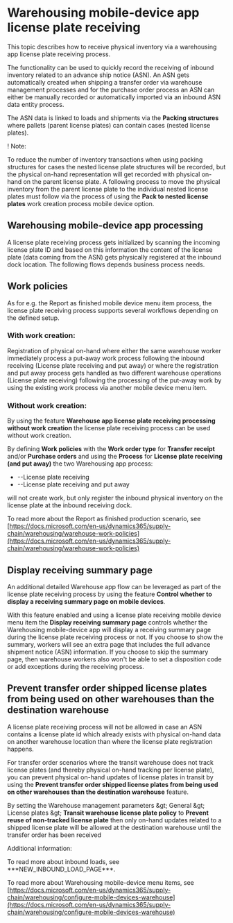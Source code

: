# Warehousing mobile-device app license plate receiving

This topic describes how to receive physical inventory via a warehousing app license plate receiving process.

The functionality can be used to quickly record the receiving of inbound inventory related to an advance ship notice (ASN). An ASN gets automatically created when shipping a transfer order via warehouse management processes and for the purchase order process an ASN can either be manually recorded or automatically imported via an inbound ASN data entity process.

The ASN data is linked to loads and shipments via the **Packing structures** where pallets (parent license plates) can contain cases (nested license plates).

! Note:

To reduce the number of inventory transactions when using packing structures for cases the nested license plate structures will be recorded, but the physical on-hand representation will get recorded with physical on-hand on the parent license plate. A following process to move the physical inventory from the parent license plate to the individual nested license plates must follow via the process of using the **Pack to nested license plates** work creation process mobile device option.

## Warehousing mobile-device app processing

A license plate receiving process gets initialized by scanning the incoming license plate ID and based on this information the content of the license plate (data coming from the ASN) gets physically registered at the inbound dock location. The following flows depends business process needs.

## Work policies

As for e.g. the Report as finished mobile device menu item process, the license plate receiving process supports several workflows depending on the defined setup.

### With work creation:

Registration of physical on-hand where either the same warehouse worker immediately process a put-away work process following the inbound receiving (License plate receiving and put away) or where the registration and put away process gets handled as two different warehouse operations (License plate receiving) following the processing of the put-away work by using the existing work process via another mobile device menu item.

### Without work creation:

By using the feature **Warehouse app license plate receiving processing without work creation** the license plate receiving process can be used without work creation.

By defining **Work policies** with the **Work order type** for **Transfer receipt** and/or **Purchase orders** and using the **Process** for **License plate receiving (and put away)** the two Warehousing app process:

- --License plate receiving
- --License plate receiving and put away

 will not create work, but only register the inbound physical inventory on the license plate at the inbound receiving dock.

To read more about the Report as finished production scenario, see [https://docs.microsoft.com/en-us/dynamics365/supply-chain/warehousing/warehouse-work-policies](https://docs.microsoft.com/en-us/dynamics365/supply-chain/warehousing/warehouse-work-policies)

## Display receiving summary page

An additional detailed Warehouse app flow can be leveraged as part of the license plate receiving process by using the feature **Control whether to display a receiving summary page on mobile devices**.

With this feature enabled and using a license plate receiving mobile device menu item the **Display receiving summary page** controls whether the Warehousing mobile-device app will display a receiving summary page during the license plate receiving process or not. If you choose to show the summary, workers will see an extra page that includes the full advance shipment notice (ASN) information. If you choose to skip the summary page, then warehouse workers also won&#39;t be able to set a disposition code or add exceptions during the receiving process.

## Prevent transfer order shipped license plates from being used on other warehouses than the destination warehouse

A license plate receiving process will not be allowed in case an ASN contains a license plate id which already exists with physical on-hand data on another warehouse location than where the license plate registration happens.

For transfer order scenarios where the transit warehouse does not track license plates (and thereby physical on-hand tracking per license plate), you can prevent physical on-hand updates of license plates in transit by using the **Prevent transfer order shipped license plates from being used on other warehouses than the destination warehouse** feature.

By setting the Warehouse management parameters \&gt; General \&gt; License plates \&gt; **Transit warehouse license plate policy** to **Prevent reuse of non-tracked license plate** then only on-hand updates related to a shipped license plate will be allowed at the destination warehouse until the transfer order has been received

Additional information:

To read more about inbound loads, see \*\*\*NEW\_INBOUND\_LOAD\_PAGE\*\*\*.

To read more about Warehousing mobile-device menu items, see [https://docs.microsoft.com/en-us/dynamics365/supply-chain/warehousing/configure-mobile-devices-warehouse](https://docs.microsoft.com/en-us/dynamics365/supply-chain/warehousing/configure-mobile-devices-warehouse)
